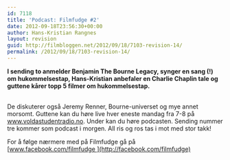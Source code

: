 ```yaml
---
id: 7118
title: 'Podcast: Filmfudge #2'
date: 2012-09-18T23:56:30+00:00
author: Hans-Kristian Rangnes
layout: revision
guid: http://filmbloggen.net/2012/09/18/7103-revision-14/
permalink: /2012/09/18/7103-revision-14/
---
```

**I sending to anmelder Benjamin The Bourne Legacy, synger en sang (!) om hukommelsestap, Hans-Kristian anbefaler en Charlie Chaplin tale og guttene kårer topp 5 filmer om hukommelsestap.**<!--more-->

<a href="http://filmbloggen.net/2012/09/04/podcast-filmfudge-1/386779_137275169749499_887590406_n/" rel="attachment wp-att-6802"><br /> </a>De diskuterer også Jeremy Renner, Bourne-universet og mye annet morsomt. Guttene kan du høre live hver eneste mandag fra 7-8 på <a href="http://voldastudentradio.no" target="_blank">www.voldastudentradio.no</a>. Under kan du høre podcasten. Sending nummer tre kommer som podcast i morgen. All ris og ros tas i mot med stor takk!

For å følge nærmere med på Filmfudge gå på [www.facebook.com/filmfudge ](http://facebook.com/filmfudge)

<div>
</div>